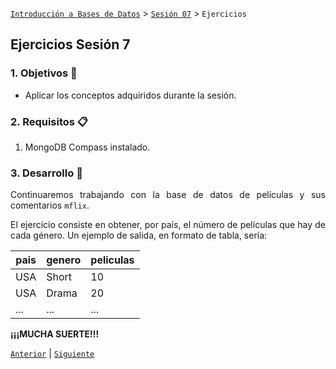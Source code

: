 [`Introducción a Bases de Datos`](../../Readme.md) > [`Sesión 07`](../Readme.md) > `Ejercicios`
	
## Ejercicios Sesión 7

<div style="text-align: justify;">

### 1. Objetivos :dart: 

- Aplicar los conceptos adquiridos durante la sesión.

### 2. Requisitos :clipboard:

1. MongoDB Compass instalado.

### 3. Desarrollo :rocket:

Continuaremos trabajando con la base de datos de películas y sus comentarios `mflix`.

El ejercicio consiste en obtener, por país, el número de películas que hay de cada género. Un ejemplo de salida, en formato de tabla, sería:

| pais | genero | peliculas |
| ---- | ------ | --------- |
| USA  | Short  | 10        |
| USA  | Drama  | 20        |
| ...  | ...    | ...       |

**¡¡¡MUCHA SUERTE!!!**

[`Anterior`](../Readme.md) | [`Siguiente`](../Readme.md)   
